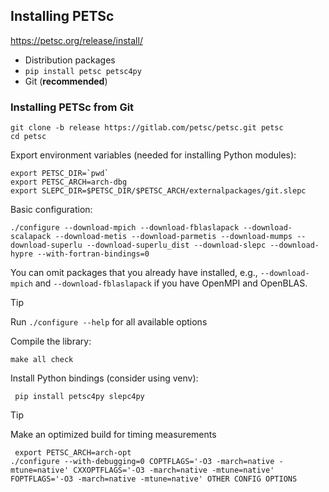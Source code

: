 ## Installing PETSc
https://petsc.org/release/install/
- Distribution packages
- `pip install petsc petsc4py`
- Git (**recommended**)

### Installing PETSc from Git
```
git clone -b release https://gitlab.com/petsc/petsc.git petsc
cd petsc
```
Export environment variables (needed for installing Python modules):
```
export PETSC_DIR=`pwd`
export PETSC_ARCH=arch-dbg
export SLEPC_DIR=$PETSC_DIR/$PETSC_ARCH/externalpackages/git.slepc
```
Basic configuration:
```
./configure --download-mpich --download-fblaslapack --download-scalapack --download-metis --download-parmetis --download-mumps --download-superlu --download-superlu_dist --download-slepc --download-hypre --with-fortran-bindings=0
```
You can omit packages that you already have installed, e.g., `--download-mpich` and `--download-fblaslapack` if you have OpenMPI and OpenBLAS.
> [!TIP]
> Run `./configure --help` for all available options

Compile the library:
```
make all check
```

Install Python bindings (consider using venv):
```
 pip install petsc4py slepc4py
```
> [!TIP]
> Make an optimized build for timing measurements
> ```
>  export PETSC_ARCH=arch-opt
> ./configure --with-debugging=0 COPTFLAGS='-O3 -march=native -mtune=native' CXXOPTFLAGS='-O3 -march=native -mtune=native' FOPTFLAGS='-O3 -march=native -mtune=native' OTHER CONFIG OPTIONS
> ```
